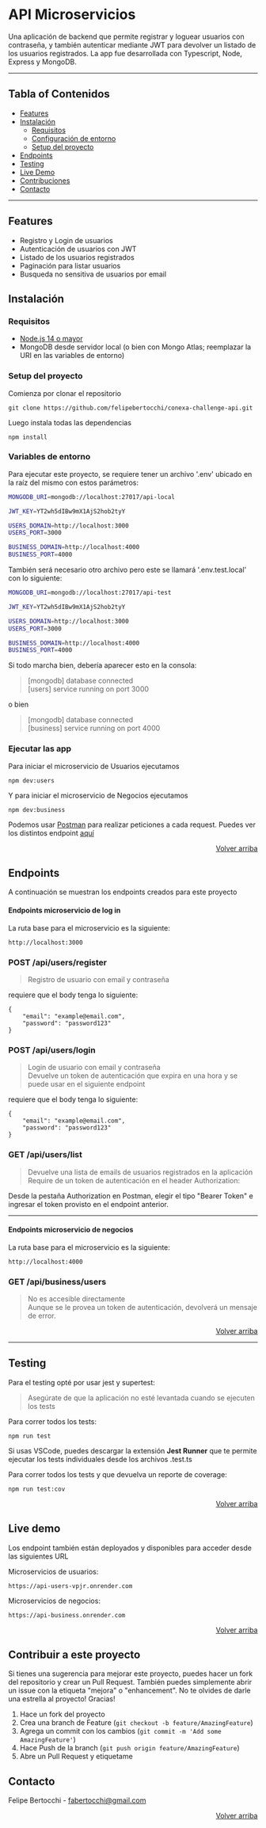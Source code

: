 <div id="top"></div>

# API Microservicios

Una aplicación de backend que permite registrar y loguear usuarios con contraseña, y también autenticar mediante JWT para devolver un listado de los usuarios registrados. La app fue desarrollada con Typescript, Node, Express y MongoDB.

---

## Tabla of Contenidos
- [Features](#features)
- [Instalación](#instalación)
  - [Requisitos](#prerrequisitos)
  - [Configuración de entorno](#configuración-de-entorno)
  - [Setup del proyecto](#setup-del-proyecto)
- [Endpoints](#endpoints)
- [Testing](#testing)
- [Live Demo](#live-demo)
- [Contribuciones](#contribuciones)
- [Contacto](#contacto)

---

## Features
  - Registro y Login de usuarios
  - Autenticación de usuarios con JWT
  - Listado de los usuarios registrados
  - Paginación para listar usuarios
  - Busqueda no sensitiva de usuarios por email

## Instalación

### Requisitos
* [Node.js 14 o mayor](https://nodejs.org/es/)
* MongoDB desde servidor local (o bien con Mongo Atlas; reemplazar la URI en las variables de entorno)

### Setup del proyecto
Comienza por clonar el repositorio
   ```
   git clone https://github.com/felipebertocchi/conexa-challenge-api.git
   ```
   
Luego instala todas las dependencias
  ```
  npm install
  ```

### Variables de entorno

Para ejecutar este proyecto, se requiere tener un archivo '.env' ubicado en la raíz del mismo con estos parámetros:
  ```bash
  MONGODB_URI=mongodb://localhost:27017/api-local

  JWT_KEY=YT2wh5dIBw9mX1AjS2hob2tyY

  USERS_DOMAIN=http://localhost:3000
  USERS_PORT=3000

  BUSINESS_DOMAIN=http://localhost:4000
  BUSINESS_PORT=4000
  ```

También será necesario otro archivo pero este se llamará '.env.test.local' con lo siguiente:
  ```bash
  MONGODB_URI=mongodb://localhost:27017/api-test

  JWT_KEY=YT2wh5dIBw9mX1AjS2hob2tyY

  USERS_DOMAIN=http://localhost:3000
  USERS_PORT=3000

  BUSINESS_DOMAIN=http://localhost:4000
  BUSINESS_PORT=4000
  ```

Si todo marcha bien, debería aparecer esto en la consola:

> [mongodb] database connected <br>
> [users] service running on port 3000

o bien

> [mongodb] database connected <br>
> [business] service running on port 4000

  
### Ejecutar las app

Para iniciar el microservicio de Usuarios ejecutamos
  ```
  npm dev:users
  ```

Y para iniciar el microservicio de Negocios ejecutamos
  ```
  npm dev:business
  ```

Podemos usar [Postman](https://www.postman.com/) para realizar peticiones a cada request. Puedes ver los distintos endpoint [aquí](#endpoints)

<p align="right"><a href="#top">Volver arriba</a></p>

## Endpoints
A continuación se muestran los endpoints creados para este proyecto

#### Endpoints microservicio de log in
La ruta base para el microservicio es la siguiente:

`http://localhost:3000`

### POST /api/users/register
> Registro de usuario con email y contraseña

requiere que el body tenga lo siguiente:
```
{
    "email": "example@email.com",
    "password": "password123"
}
```

### POST /api/users/login
> Login de usuario con email y contraseña <br>
> Devuelve un token de autenticación que expira en una hora y se puede usar en el siguiente endpoint

requiere que el body tenga lo siguiente:
```
{
    "email": "example@email.com",
    "password": "password123"
}
```

### GET /api/users/list
> Devuelve una lista de emails de usuarios registrados en la aplicación <br>
> Require de un token de autenticación en el header Authorization:

Desde la pestaña Authorization en Postman, elegir el tipo "Bearer Token" e ingresar el token provisto en el endpoint anterior.

---

#### Endpoints microservicio de negocios

La ruta base para el microservicio es la siguiente:

`http://localhost:4000`

### GET /api/business/users
> No es accesible directamente <br>
> Aunque se le provea un token de autenticación, devolverá un mensaje de error.

<p align="right"><a href="#top">Volver arriba</a></p>

---

## Testing

Para el testing opté por usar jest y supertest:

> Asegúrate de que la aplicación no esté levantada cuando se ejecuten los tests

Para correr todos los tests:  
  ```
  npm run test
  ```
  
Si usas VSCode, puedes descargar la extensión **Jest Runner** que te permite ejecutar los tests individuales desde los archivos .test.ts

Para correr todos los tests y que devuelva un reporte de coverage:  
  ```
  npm run test:cov
  ```

<p align="right"><a href="#top">Volver arriba</a></p>

## Live demo

Los endpoint también están deployados y disponibles para acceder desde las siguientes URL

Microservicios de usuarios:
  ```
  https://api-users-vpjr.onrender.com
  ```
  
Microservicios de negocios:
  ```
  https://api-business.onrender.com
  ```

<p align="right"><a href="#top">Volver arriba</a></p>

## Contribuir a este proyecto

Si tienes una sugerencia para mejorar este proyecto, puedes hacer un fork del repositorio y crear un Pull Request. También puedes simplemente abrir un issue con la etiqueta "mejora" o "enhancement". 
No te olvides de darle una estrella al proyecto! Gracias!

1. Hace un fork del proyecto
2. Crea una branch de Feature (`git checkout -b feature/AmazingFeature`)
3. Agrega un commit con los cambios (`git commit -m 'Add some AmazingFeature'`)
4. Hace Push de la branch (`git push origin feature/AmazingFeature`)
5. Abre un Pull Request y etiquetame


## Contacto

Felipe Bertocchi - fabertocchi@gmail.com
<p align="right"><a href="#top">Volver arriba</a></p>
